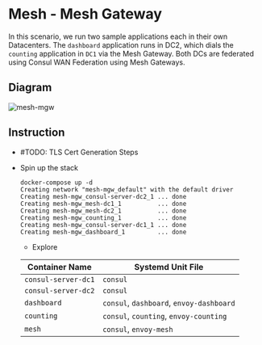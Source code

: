 # Mesh - Mesh Gateway

In this scenario, we run two sample applications each in their own Datacenters. The `dashboard` application runs in DC2, which dials the `counting` application in `DC1` via the Mesh Gateway.
Both DCs are federated using Consul WAN Federation using Mesh Gateways.

## Diagram

![mesh-mgw](https://user-images.githubusercontent.com/3266468/188565758-829dca45-354d-46e4-b9b9-0b81684c951d.png)


## Instruction

* #TODO: TLS Cert Generation Steps
* Spin up the stack
  
  ```
  docker-compose up -d
  Creating network "mesh-mgw_default" with the default driver
  Creating mesh-mgw_consul-server-dc2_1 ... done
  Creating mesh-mgw_mesh-dc1_1          ... done
  Creating mesh-mgw_mesh-dc2_1          ... done
  Creating mesh-mgw_counting_1          ... done
  Creating mesh-mgw_consul-server-dc1_1 ... done
  Creating mesh-mgw_dashboard_1         ... done
  ```
  
  * Explore

  | Container Name | Systemd Unit File |
  |---|---|
  | `consul-server-dc1`  | `consul` |
  | `consul-server-dc2`  | `consul` |
  | `dashboard` | `consul`, `dashboard`, `envoy-dashboard` | 
  | `counting` | `consul`, `counting`, `envoy-counting` |
  | `mesh` | `consul`, `envoy-mesh`|
